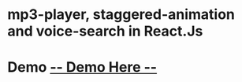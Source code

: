 <h1>mp3-player, staggered-animation and voice-search in React.Js</h1>

# Demo <a href='https://quran-30.herokuapp.com/'> -- Demo Here -- </a>

